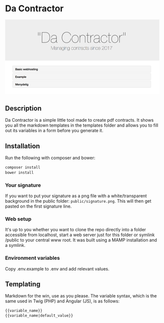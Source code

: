# Da Contractor


![Da Contractor home](image.png)


## Description
Da Contractor is a simple little tool made to create pdf contracts. It shows you all the markdown templates in the templates folder and allows you to fill out its variables in a form before you generate it.

## Installation
Run the following with composer and bower:

```bash
composer install
bower install
```

### Your signature
If you want to put your signature as a png file with a white/transparent background in the public folder: ```public/signature.png```. This will then get pasted on the first signature line.

### Web setup
It's up to you whether you want to clone the repo directly into a folder accessible from localhost, start a web server just for this folder or symlink /public to your central www root. It was built using a MAMP installation and a symlink.

### Environment variables
Copy .env.example to .env and add relevant values.

## Templating
Markdown for the win, use as you please. The variable syntax, which is the same used in Twig (PHP) and Angular (JS), is as follows:

```
{{variable_name}}
{{variable_name|default_value}}
```
